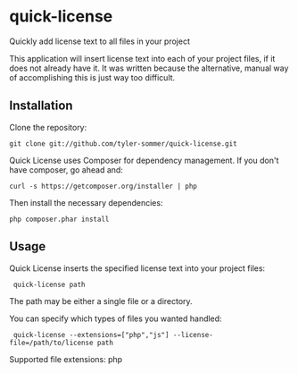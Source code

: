 quick-license
=============

Quickly add license text to all files in your project

This application will insert license text into each of your project files, if it does not already have it. It was
written because the alternative, manual way of accomplishing this is just way too difficult.


Installation
------------

Clone the repository:

    git clone git://github.com/tyler-sommer/quick-license.git

Quick License uses Composer for dependency management. If you don't have composer, go ahead and:

    curl -s https://getcomposer.org/installer | php

Then install the necessary dependencies:

    php composer.phar install


Usage
-----

Quick License inserts the specified license text into your project files:

     quick-license path

 The path may be either a single file or a directory.


 You can specify which types of files you wanted handled:

     quick-license --extensions=["php","js"] --license-file=/path/to/license path

 Supported file extensions:
   php

